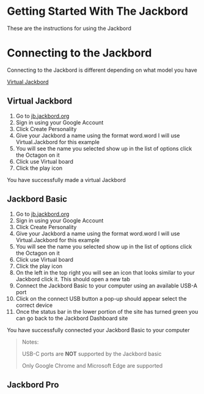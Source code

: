 # Getting Started With The Jackbord
These are the instructions for using the Jackbord

# Connecting to the Jackbord
Connecting to the Jackbord is different depending on what model you have

[Virtual Jackbord](#Virtual-Jackbord)

## Virtual Jackbord

 1. Go to [jb.jackbord.org](https://jb.jackbord.org)
 2. Sign in using your Google Account
 3. Click Create Personality
 4. Give your Jackbord a name using the format word.word I will use Virtual.Jackbord for this example
 5. You will see the name you selected show up in the list of options click the Octagon on it
 6. Click use Virtual board
 7. Click the play icon

You have successfully made a virtual Jackbord

## Jackbord Basic

1. Go to [jb.jackbord.org](https://jb.jackbord.org)
 2. Sign in using your Google Account
 3. Click Create Personality
 4. Give your Jackbord a name using the format word.word I will use Virtual.Jackbord for this example
 5. You will see the name you selected show up in the list of options click the Octagon on it
 6. Click use Virtual board
 7. Click the play icon
 8. On the left in the top right you will see an icon that looks similar to your Jackbord click it. This should open a new tab
 9. Connect the Jackbord Basic to your computer using an available USB-A port
 10. Click on the connect USB button a pop-up should appear select the correct device 
 11. Once the status bar in the lower portion of the site has turned green you can go back to the Jackbord Dashboard site

You have successfully connected your Jackbord Basic to your computer


> Notes:
> 
> USB-C ports are **NOT** supported by the Jackbord basic
> 
> Only Google Chrome and Microsoft Edge are supported

## Jackbord Pro


